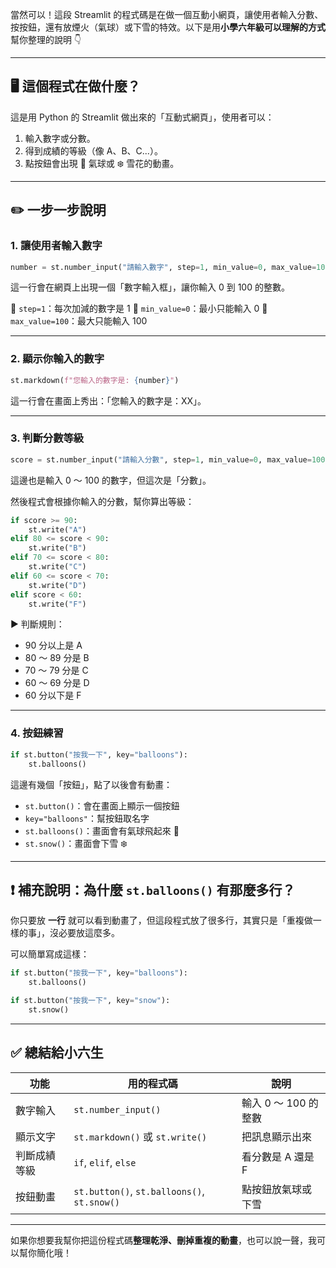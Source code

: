 當然可以！這段 Streamlit 的程式碼是在做一個互動小網頁，讓使用者輸入分數、按按鈕，還有放煙火（氣球）或下雪的特效。以下是用**小學六年級可以理解的方式**幫你整理的說明 👇

---

## 🖥️ 這個程式在做什麼？

這是用 Python 的 Streamlit 做出來的「互動式網頁」，使用者可以：

1. 輸入數字或分數。
2. 得到成績的等級（像 A、B、C...）。
3. 點按鈕會出現 🎈 氣球或 ❄️ 雪花的動畫。

---

## ✏️ 一步一步說明

### 1. 讓使用者輸入數字

```python
number = st.number_input("請輸入數字", step=1, min_value=0, max_value=100)
```

這一行會在網頁上出現一個「數字輸入框」，讓你輸入 0 到 100 的整數。

🔹 `step=1`：每次加減的數字是 1
🔹 `min_value=0`：最小只能輸入 0
🔹 `max_value=100`：最大只能輸入 100

---

### 2. 顯示你輸入的數字

```python
st.markdown(f"您輸入的數字是: {number}")
```

這一行會在畫面上秀出：「您輸入的數字是：XX」。

---

### 3. 判斷分數等級

```python
score = st.number_input("請輸入分數", step=1, min_value=0, max_value=100)
```

這邊也是輸入 0 ～ 100 的數字，但這次是「分數」。

然後程式會根據你輸入的分數，幫你算出等級：

```python
if score >= 90:
    st.write("A")
elif 80 <= score < 90:
    st.write("B")
elif 70 <= score < 80:
    st.write("C")
elif 60 <= score < 70:
    st.write("D")
elif score < 60:
    st.write("F")
```

▶️ 判斷規則：

- 90 分以上是 A
- 80 ～ 89 分是 B
- 70 ～ 79 分是 C
- 60 ～ 69 分是 D
- 60 分以下是 F

---

### 4. 按鈕練習

```python
if st.button("按我一下", key="balloons"):
    st.balloons()
```

這邊有幾個「按鈕」，點了以後會有動畫：

- `st.button()`：會在畫面上顯示一個按鈕
- `key="balloons"`：幫按鈕取名字
- `st.balloons()`：畫面會有氣球飛起來 🎈
- `st.snow()`：畫面會下雪 ❄️

---

## ❗ 補充說明：為什麼 `st.balloons()` 有那麼多行？

你只要放 **一行** 就可以看到動畫了，但這段程式放了很多行，其實只是「重複做一樣的事」，沒必要放這麼多。

可以簡單寫成這樣：

```python
if st.button("按我一下", key="balloons"):
    st.balloons()

if st.button("按我一下", key="snow"):
    st.snow()
```

---

## ✅ 總結給小六生

| 功能         | 用的程式碼                                  | 說明                 |
| ------------ | ------------------------------------------- | -------------------- |
| 數字輸入     | `st.number_input()`                         | 輸入 0 ～ 100 的整數 |
| 顯示文字     | `st.markdown()` 或 `st.write()`             | 把訊息顯示出來       |
| 判斷成績等級 | `if`, `elif`, `else`                        | 看分數是 A 還是 F    |
| 按鈕動畫     | `st.button()`, `st.balloons()`, `st.snow()` | 點按鈕放氣球或下雪   |

---

如果你想要我幫你把這份程式碼**整理乾淨、刪掉重複的動畫**，也可以說一聲，我可以幫你簡化哦！
